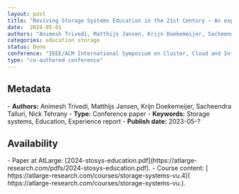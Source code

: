 ```yaml
---
layout: post
title: "Reviving Storage Systems Education in the 21st Century — An experience report"
date:  2024-05-01
authors: "Animesh Trivedi, Matthijs Jansen, Krijn Doekemeijer, Sacheendra Talluri, Nick Tehrany "
categories: education storage
status: Done
conference: "IEEE/ACM International Symposium on Cluster, Cloud and Internet Computing 2024"
type: "co-authored conference"
---
```


<h2>Metadata</h2>
- <b>Authors:</b> Animesh Trivedi, Matthijs Jansen, Krijn Doekemeijer, Sacheendra Talluri, Nick Tehrany
- <b>Type:</b> Conference paper
- <b>Keywords:</b> Storage systems, Education, Experience report
- <b>Publish date:</b> 2023-05-?

<h2>Availability</h2>
- Paper at AtLarge: [2024-stosys-education.pdf](https://atlarge-research.com/pdfs/2024-stosys-education.pdf).
- Course content: [ https://atlarge-research.com/courses/storage-systems-vu.4]( https://atlarge-research.com/courses/storage-systems-vu.).
